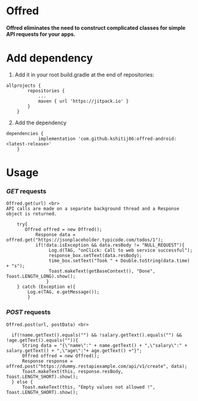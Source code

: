 # Offred

#### Offred eliminates the need to construct complicated classes for simple API requests for your apps. 

# Add dependency

1. Add it in your root build.gradle at the end of repositories:
```
allprojects {
		repositories {
			...
			maven { url 'https://jitpack.io' }
		}
	}
```

2. Add the dependency
```
dependencies {
	        implementation 'com.github.kshitij86:offred-android:<latest-release>'
	}
```


# Usage

### _GET_ requests

    Offred.get(url) <br>
    API calls are made on a separate background thread and a Response object is returned.

```
	try{
	   Offred offred = new Offred();
           Response data = offred.get("https://jsonplaceholder.typicode.com/todos/1");
           if(!data.isException && data.resBody != "NULL_REQUEST"){
            	Log.d(TAG, "onClick: Call to web service successful");
                response_box.setText(data.resBody);
                time_box.setText("Took " + Double.toString(data.time) + "s");
                Toast.makeText(getBaseContext(), "Done", Toast.LENGTH_LONG).show();
               }
	} catch (Exception e){
	    Log.e(TAG, e.getMessage());
        }
```

### _POST_ requests
    Offred.post(url, postData) <br>
  
```
  if(!name.getText().equals("") && !salary.getText().equals("") && !age.getText().equals("")){
      String data = "{\"name\":" + name.getText() + ",\"salary\":" + salary.getText() + ",\"age\":"+ age.getText() +"}";
      Offred offred = new Offred();
      Response response = offred.post("https://dummy.restapiexample.com/api/v1/create", data);
      Toast.makeText(this, response.resBody, Toast.LENGTH_SHORT).show();
  } else {
      Toast.makeText(this, "Empty values not allowed !", Toast.LENGTH_SHORT).show();
  
```
